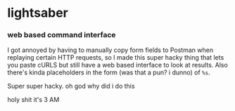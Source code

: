 # lightsaber
### web based command interface

I got annoyed by having to manually copy form fields to Postman when replaying certain HTTP requests, so I made this super hacky thing that lets you paste cURLS but still have a web based interface to look at results. Also there's kinda placeholders in the form (was that a pun? i dunno) of `%s`.

Super super hacky. oh god why did i do this

holy shit it's 3 AM
